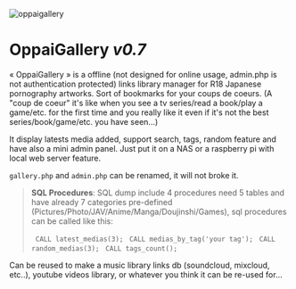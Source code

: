 ![oppaigallery](https://cloud.githubusercontent.com/assets/8536299/19834013/e1c40426-9e4e-11e6-9bc1-330371a97092.png)

OppaiGallery *v0.7*
=========
« OppaiGallery » is a offline (not designed for online usage, admin.php is not authentication protected) links library manager for R18 Japanese pornography artworks.
Sort of bookmarks for your coups de coeurs. (A "coup de coeur" it's like when you see a tv series/read a book/play a game/etc. for the first time and you really like it even if it's not the best series/book/game/etc. you have seen...)


It display latests media added, support search, tags, random feature and have also a mini admin panel.
Just put it on a NAS or a raspberry pi with local web server feature.

```gallery.php``` and ```admin.php``` can be renamed, it will not broke it.


> **SQL Procedures**: 
> SQL dump include 4 procedures need 5 tables and have already 7 categories pre-defined (Pictures/Photo/JAV/Anime/Manga/Doujinshi/Games), sql procedures can be called like this:
>
>```  CALL latest_medias(3); ```
>```  CALL medias_by_tag('your tag'); ```
>```  CALL random_medias(3); ```
>```  CALL tags_count(); ```

Can be reused to make a music library links db (soundcloud, mixcloud, etc..), youtube videos library, or whatever you think it can be re-used for...
